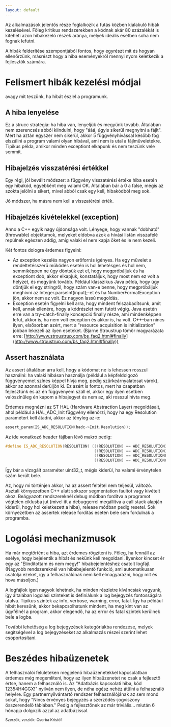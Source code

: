 ```yaml
---
layout: default
---
```


Az alkalmazások jelentős része foglalkozik a futás közben kialakuló hibák kezelésével. Főleg kritikus rendszerekben a kódnak akár 80 százalékát is kiteheti azon hibakezelő részek aránya, melyek ideális esetben soha nem fognak lefutni.

A hibák felderítése szempontjából fontos, hogy egyrészt mit és hogyan ellenőrzünk, másrészt hogy a hiba eseményekről mennyi nyom keletkezik a fejlesztők számára.

# Felismert hibák kezelési módjai

avagy mit teszünk, ha hibát észlel a programunk.

## A hiba lenyelése

Ez a strucc stratégia: ha hiba van, lenyeljük és megyünk tovább. Általában nem szerencsés abból kiindulni, hogy "ááá, úgyis sikerül megnyitni a fájlt". Mert ha aztán egyszer nem sikerül, akkor 5 függvényhívással később fog elszállni a program valami olyan hibával, ami nem is utal a fájlműveletekre. Tipikus példa, amikor minden exceptiont elkapunk és nem teszünk vele semmit.

## Hibajelzés visszatérési értékkel

Egy régi, jól bevállt módszer: a függvény visszatérési értéke hiba esetén egy hibakód, egyébként meg valami OK. Általában bár a 0 a false, mégis az szokta jelölni a sikert, mivel abból csak egy kell, hibakódból meg sok.

Jó módszer, ha másra nem kell a visszatérési érték.

## Hibajelzés kivételekkel (exception)

Anno a C++ egyik nagy újdonsága volt. Lényege, hogy vannak "dobható" (throwable) objektumok, melyeket eldobva azok a hívási listán visszafelé repülnek egészen addig, amíg valaki el nem kapja őket és le nem kezeli.

Két fontos dologra érdemes figyelni:

  * Az exception kezelés nagyon erőforrás igényes. Ha egy művelet a rendeltetésszerű működés esetén is hol lehetésges és hol nem, semmiképpen ne úgy döntsük ezt el, hogy megpróbáljuk és ha exceptiont dob, akkor elkapjuk, konstatáljuk, hogy most nem ez volt a helyzet, és megyünk tovább. Például klasszikus Java példa, hogy úgy döntjük el egy stringről, hogy szám van-e benne, hogy megpróbáljuk meghívni az Integer.parseInt(input);-et és ha NumberFormatException  jön, akkor nem az volt. Ez nagyon lassú megoldás.
  * Exception esetén figyelni kell arra, hogy mindent felszabadítsunk, amit kell, annak ellenére, hogy a kódrészlet nem futott végig. Java esetén erre van a try-catch-finally koncepció finally része, ami mindenképpen lefut, akkor is, ha nem volt exception és akkor is, ha volt. C++-ban nincs ilyen, elsősorban azért, mert a "resource acquisition is initialization" jobban lekezeli az ilyen eseteket. (Bjarne Stroustrup tömör magyarázata erre: [http://www.stroustrup.com/bs_faq2.html#finally](http://www.stroustrup.com/bs_faq2.html#finally))

## Assert használata

Az assert általában arra kell, hogy a kódomat ne is lehessen rosszul használni: ha valaki hibásan használja (például a képfeldolgozó függvényemet színes képpel hívja meg, pedig szürkeárnyalatosat várok), akkor az azonnal derüljön ki. Ez azért is fontos, mert ha csapatban fejlesztünk és az én függvényem száll el, akkor egy ilyen esetben valószínűleg én kapom a hibajegyet és nem az, aki rosszul hívta meg.

Érdemes megnézni az ST HAL (Hardware Abstraction Layer) megoldásait, ahol például a HAL\_ADC\_Init függvény ellenőrzi, hogy ha egy Resolution paramétert kell átadni, akkor az tényleg az-e:

```C++
assert_param(IS_ADC_RESOLUTION(hadc->Init.Resolution));
```

Az ide vonatkozó header fájlban lévő makró pedig:

```C++
#define IS_ADC_RESOLUTION(RESOLUTION) (((RESOLUTION) == ADC_RESOLUTION12b) || \
                                       ((RESOLUTION) == ADC_RESOLUTION10b) || \
                                       ((RESOLUTION) == ADC_RESOLUTION8b)  || \
                                       ((RESOLUTION) == ADC_RESOLUTION6b))
```

Így bár a vizsgált paraméter uint32_t, mégis kiderül, ha valami érvénytelen szám került bele.

Az, hogy mi történjen akkor, ha az assert feltétel nem teljesül, változó. Asztali környezetben C++ alatt sokszor segmentation faultot vagy kivételt okoz. Beágyazott rendszereknél debug módban fordítva a programot végtelen ciklusba jut (mivel itt a debuggerrel megállítva a call stack alapján kiderül, hogy hol keletkezett a hiba), release módban pedig resetel. Sok környezetben az assertek release fordítás esetén bele sem fordulnak a programba.

# Logolási mechanizmusok

Ha már megtörtént a hiba, azt érdemes rögzíteni is. Főleg, ha fennáll az esélye, hogy bejelentik a hibát és nekünk kell megoldani. Ilyenkor kincset ér egy az "Elindítottam és nem megy!" hibabejelentéshez csatolt logfájl. (Nagyobb rendszereknél van hibabejelentő funkció, ami automatikusan csatolja ezeket, így a felhasználónak nem kell elmagyarázni, hogy mit és hova másoljon.)

A logfájlok igen nagyok lehetnek, ha minden részletre kíváncsiak vagyunk, így általában logolási szinteket is definiálunk a log bejegyzés fontosságára utalva. Tipikus szintek az info, verbose, warning, error, fatal. Így ha például hibát keresünk, akkor bekapcsolhatunk mindent, ha meg kint van az ügyfélnél a program, akkor elegendő, ha az error és fatal szintek kerülnek bele a logba.

További lehetőség a log bejegyzések kategóriákba rendezése, melyek segítségével a log bejegyzéseket az alkalmazás részei szerint lehet csoportosítani.

# Beszédes hibaüzenetek

A felhasználói felületeken megjelenő hibaüzenetekkel kapcsolatban érdemes még megemlíteni, hogy az ilyen hibaüzenetet ne csak a fejlesztő értse, hanem a felhasználó is. Az "Adatbázis kapcsolati hiba, kód 12354H4GGX!" nyilván nem ilyen, de néha egész nehéz átülni a felhasználó helyére. Egy partnernyilvántartó rendszer felhasználójának az sem mond sokat, hogy "Nincs érvényes bejegyzés a szerződés-jogviszony összerendelő táblában." Pedig a fejlesztőnek az már triviális... miután 6 hónapja dolgozik azzal az adatbázissal.

<small>Szerzők, verziók: Csorba Kristóf</small>
